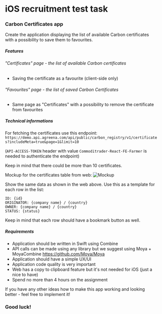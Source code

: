 # iOS recruitment test task

### Carbon Certificates app
Create the application displaying the list of available Carbon certificates with a possibility to save them to favourites.

##### Features
###### "Certificates" page - the list of available Carbon certificates 
- Saving the certificate as a favourite (client-side only)

###### "Favourites" page - the list of saved Carbon Certificates
- Same page as "Certificates" with a possibility to remove the certificate from favourites

##### Technical informations
For fetching the certificates use this endpoint:
`https://demo.api.agreena.com/api/public/carbon_registry/v1/certificates?includeMeta=true&page=1&limit=10`

(`API-ACCESS-TOKEN` header with value `Commoditrader-React-FE-Farmer` is needed to authenticate the endpoint)

Keep in mind that there could be more than 10 certificates.

Mockup for the certificates table from web:
![Mockup](https://i.ibb.co/nfYhYZc/Certificates-list.png)

Show the same data as shown in the web above.
Use this as a template for each row in the list:

```
ID: {id}
ORIGINATOR: {company name} / {country}
OWNER: {company name} / {country}
STATUS: {status}
```
Keep in mind that each row should have a bookmark button as well. 

##### Requirements
- Application should be written in Swift using Combine
- API calls can be made using any library but we suggest using Moya + MoyaCombine https://github.com/Moya/Moya
- Application should have a simple UX/UI
- Application code quality is very important
- Web has a copy to clipboard feature but it's not needed for iOS (just a nice to have)
- Spend no more than 4 hours on the assignment

If you have any other ideas how to make this app working and looking better - feel free to implement it!

### Good luck!
